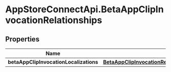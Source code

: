 # AppStoreConnectApi.BetaAppClipInvocationRelationships

## Properties

Name | Type | Description | Notes
------------ | ------------- | ------------- | -------------
**betaAppClipInvocationLocalizations** | [**BetaAppClipInvocationRelationshipsBetaAppClipInvocationLocalizations**](BetaAppClipInvocationRelationshipsBetaAppClipInvocationLocalizations.md) |  | [optional] 


